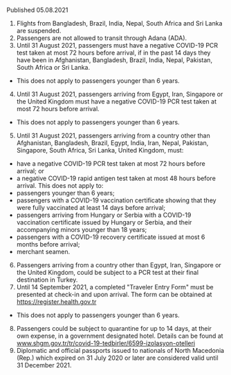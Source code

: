 Published 05.08.2021
1. Flights from Bangladesh, Brazil, India, Nepal, South Africa and Sri Lanka are suspended.
2. Passengers are not allowed to transit through Adana (ADA).
3. Until 31 August 2021, passengers must have a negative COVID-19 PCR test taken at most 72 hours before arrival, if in the past 14 days they have been in Afghanistan, Bangladesh, Brazil, India, Nepal, Pakistan, South Africa or Sri Lanka.
- This does not apply to passengers younger than 6 years.
4. Until 31 August 2021, passengers arriving from Egypt, Iran, Singapore or the United Kingdom must have a negative COVID-19 PCR test taken at most 72 hours before arrival.
- This does not apply to passengers younger than 6 years.
5. Until 31 August 2021, passengers arriving from a country other than Afghanistan, Bangladesh, Brazil, Egypt, India, Iran, Nepal, Pakistan, Singapore, South Africa, Sri Lanka, United Kingdom, must:
- have a negative COVID-19 PCR test taken at most 72 hours before arrival; or
- a negative COVID-19 rapid antigen test taken at most 48 hours before arrival.
This does not apply to:
- passengers younger than 6 years;
- passengers with a COVID-19 vaccination certificate showing that they were fully vaccinated at least 14 days before arrival;
- passengers arriving from Hungary or Serbia with a COVID-19 vaccination certificate issued by Hungary or Serbia, and their accompanying minors younger than 18 years;
- passengers with a COVID-19 recovery certificate issued at most 6 months before arrival;
- merchant seamen.
6. Passengers arriving from a country other than Egypt, Iran, Singapore or the United Kingdom, could be subject to a PCR test at their final destination in Turkey.
7. Until 14 September 2021, a completed "Traveler Entry Form" must be presented at check-in and upon arrival. The form can be obtained at <a href="https://register.health.gov.tr/">https://register.health.gov.tr</a> 
- This does not apply to passengers younger than 6 years.
8. Passengers could be subject to quarantine for up to 14 days, at their own expense, in a government designated hotel. Details can be found at <a href="http://www.shgm.gov.tr/tr/covid-19-tedbirler/6599-izolasyon-otelleri">www.shgm.gov.tr/tr/covid-19-tedbirler/6599-izolasyon-otelleri</a>
9. Diplomatic and official passports issued to nationals of North Macedonia (Rep.) which expired on 31 July 2020 or later are considered valid until 31 December 2021.

